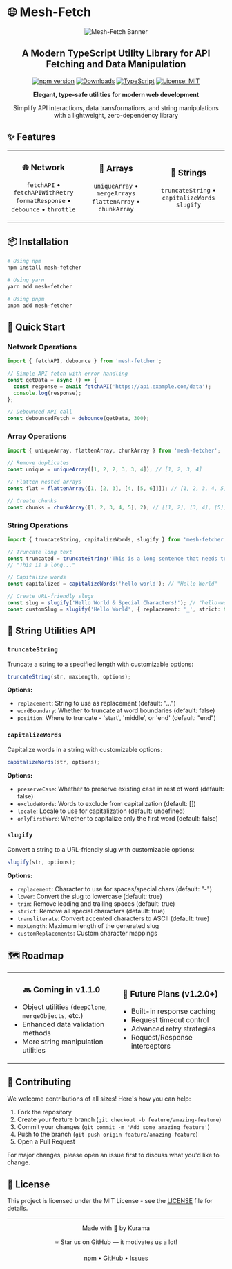 # 🌐 Mesh-Fetch

<div align="center">
  
  ![Mesh-Fetch Banner](https://media2.giphy.com/media/v1.Y2lkPTc5MGI3NjExdWFoYjVlY3dtNXduZHlxOHVjNGc0OTBqY3hqNXFlMGxvcXp2cW1qOCZlcD12MV9pbnRlcm5hbF9naWZfYnlfaWQmY3Q9Zw/xT9IgFLfWUZigjoem4/giphy.gif)

  <h2>A Modern TypeScript Utility Library for API Fetching and Data Manipulation</h2>

  [![npm version](https://img.shields.io/npm/v/mesh-fetcher?color=blue&label=npm)](https://www.npmjs.com/package/mesh-fetcher)
  [![Downloads](https://img.shields.io/npm/dt/mesh-fetcher?color=green&label=downloads)](https://www.npmjs.com/package/mesh-fetcher)
  [![TypeScript](https://img.shields.io/badge/TypeScript-Ready-blue?logo=typescript)](https://www.typescriptlang.org/)
  [![License: MIT](https://img.shields.io/badge/License-MIT-yellow.svg)](https://opensource.org/licenses/MIT)

</div>

<div align="center">
  <p><strong>Elegant, type-safe utilities for modern web development</strong></p>
  <p>Simplify API interactions, data transformations, and string manipulations with a lightweight, zero-dependency library</p>
</div>

## ✨ Features

<table>
  <tr>
    <td width="33%">
      <h3 align="center">🌐 Network</h3>
      <p align="center">
        <code>fetchAPI</code> • <code>fetchAPIWithRetry</code><br/>
        <code>formatResponse</code> • <code>debounce</code> • <code>throttle</code>
      </p>
    </td>
    <td width="33%">
      <h3 align="center">🔄 Arrays</h3>
      <p align="center">
        <code>uniqueArray</code> • <code>mergeArrays</code><br/>
        <code>flattenArray</code> • <code>chunkArray</code>
      </p>
    </td>
    <td width="33%">
      <h3 align="center">📝 Strings</h3>
      <p align="center">
        <code>truncateString</code> • <code>capitalizeWords</code><br/>
        <code>slugify</code>
      </p>
    </td>
  </tr>
</table>

## 📦 Installation

```bash
# Using npm
npm install mesh-fetcher

# Using yarn
yarn add mesh-fetcher

# Using pnpm
pnpm add mesh-fetcher
```

## 🚀 Quick Start

### Network Operations

```typescript
import { fetchAPI, debounce } from 'mesh-fetcher';

// Simple API fetch with error handling
const getData = async () => {
  const response = await fetchAPI('https://api.example.com/data');
  console.log(response);
};

// Debounced API call
const debouncedFetch = debounce(getData, 300);
```

### Array Operations

```typescript
import { uniqueArray, flattenArray, chunkArray } from 'mesh-fetcher';

// Remove duplicates
const unique = uniqueArray([1, 2, 2, 3, 3, 4]); // [1, 2, 3, 4]

// Flatten nested arrays
const flat = flattenArray([1, [2, 3], [4, [5, 6]]]); // [1, 2, 3, 4, 5, 6]

// Create chunks
const chunks = chunkArray([1, 2, 3, 4, 5], 2); // [[1, 2], [3, 4], [5]]
```

### String Operations

```typescript
import { truncateString, capitalizeWords, slugify } from 'mesh-fetcher';

// Truncate long text
const truncated = truncateString('This is a long sentence that needs truncating', 20);
// "This is a long..."

// Capitalize words
const capitalized = capitalizeWords('hello world'); // "Hello World"

// Create URL-friendly slugs
const slug = slugify('Hello World & Special Characters!'); // "hello-world-and-special-characters"
const customSlug = slugify('Hello World', { replacement: '_', strict: true }); // "hello_world"
```

## 📘 String Utilities API

### `truncateString`

Truncate a string to a specified length with customizable options:

```typescript
truncateString(str, maxLength, options);
```

**Options:**
- `replacement`: String to use as replacement (default: "...")
- `wordBoundary`: Whether to truncate at word boundaries (default: false)
- `position`: Where to truncate - 'start', 'middle', or 'end' (default: "end")

### `capitalizeWords`

Capitalize words in a string with customizable options:

```typescript
capitalizeWords(str, options);
```

**Options:**
- `preserveCase`: Whether to preserve existing case in rest of word (default: false)
- `excludeWords`: Words to exclude from capitalization (default: [])
- `locale`: Locale to use for capitalization (default: undefined)
- `onlyFirstWord`: Whether to capitalize only the first word (default: false)

### `slugify`

Convert a string to a URL-friendly slug with customizable options:

```typescript
slugify(str, options);
```

**Options:**
- `replacement`: Character to use for spaces/special chars (default: "-")
- `lower`: Convert the slug to lowercase (default: true)
- `trim`: Remove leading and trailing spaces (default: true)
- `strict`: Remove all special characters (default: true)
- `transliterate`: Convert accented characters to ASCII (default: true)
- `maxLength`: Maximum length of the generated slug
- `customReplacements`: Custom character mappings

## 🗺️ Roadmap

<table>
  <tr>
    <td width="50%">
      <h3 align="center">🔜 Coming in v1.1.0</h3>
      <ul>
        <li>Object utilities (<code>deepClone</code>, <code>mergeObjects</code>, etc.)</li>
        <li>Enhanced data validation methods</li>
        <li>More string manipulation utilities</li>
      </ul>
    </td>
    <td width="50%">
      <h3 align="center">🔮 Future Plans (v1.2.0+)</h3>
      <ul>
        <li>Built-in response caching</li>
        <li>Request timeout control</li>
        <li>Advanced retry strategies</li>
        <li>Request/Response interceptors</li>
      </ul>
    </td>
  </tr>
</table>

## 🔧 Contributing

We welcome contributions of all sizes! Here's how you can help:

1. Fork the repository
2. Create your feature branch (`git checkout -b feature/amazing-feature`)
3. Commit your changes (`git commit -m 'Add some amazing feature'`)
4. Push to the branch (`git push origin feature/amazing-feature`)
5. Open a Pull Request

For major changes, please open an issue first to discuss what you'd like to change.

## 📄 License

This project is licensed under the MIT License - see the [LICENSE](LICENSE) file for details.

---

<div align="center">
  
  <p>Made with 💚 by Kurama</p>
  
  <p>⭐️ Star us on GitHub — it motivates us a lot!</p>
  
  <p>
    <a href="https://www.npmjs.com/package/mesh-fetcher">npm</a> •
    <a href="https://github.com/vedas-dixit/mesh-fetch">GitHub</a> •
    <a href="https://github.com/vedas-dixit/mesh-fetch/issues">Issues</a>
  </p>
  
</div>
